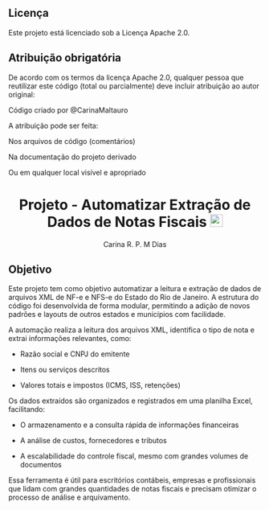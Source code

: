 ## Licença
Este projeto está licenciado sob a Licença Apache 2.0.

## Atribuição obrigatória
De acordo com os termos da licença Apache 2.0, qualquer pessoa que reutilizar este código (total ou parcialmente) deve incluir atribuição ao autor original:

Código criado por @CarinaMaltauro

A atribuição pode ser feita:

Nos arquivos de código (comentários)

Na documentação do projeto derivado

Ou em qualquer local visível e apropriado

<h1 align="center"> Projeto - Automatizar Extração de Dados de Notas Fiscais  <img src="https://cdn-icons-png.freepik.com/256/14477/14477586.png?ga=GA1.1.763163565.1742925562&semt=ais_hybrid" width="25" height="25"> </h1>

<p align="center"> Carina R. P. M Dias</p>


## Objetivo

Este projeto tem como objetivo automatizar a leitura e extração de dados de arquivos XML de NF-e e NFS-e do Estado do Rio de Janeiro. A estrutura do código foi desenvolvida de forma modular, permitindo a adição de novos padrões e layouts de outros estados e municípios com facilidade.

A automação realiza a leitura dos arquivos XML, identifica o tipo de nota e extrai informações relevantes, como:

- Razão social e CNPJ do emitente

- Itens ou serviços descritos

- Valores totais e impostos (ICMS, ISS, retenções)

Os dados extraídos são organizados e registrados em uma planilha Excel, facilitando:

- O armazenamento e a consulta rápida de informações financeiras

- A análise de custos, fornecedores e tributos

- A escalabilidade do controle fiscal, mesmo com grandes volumes de documentos

Essa ferramenta é útil para escritórios contábeis, empresas e profissionais que lidam com grandes quantidades de notas fiscais e precisam otimizar o processo de análise e arquivamento.
